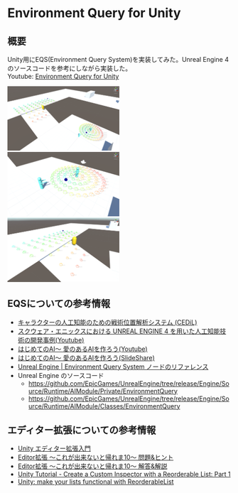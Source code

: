 # Environment Query for Unity

## 概要
Unity用にEQS(Environment Query System)を実装してみた。Unreal Engine 4のソースコードを参考にしながら実装した。  
Youtube: [Environment Query for Unity](https://www.youtube.com/watch?v=TfslR2Iav30)

<img src="External/ReadMeImages/EnvironmentQueryForUnity01.png" width="50%">
<img src="External/ReadMeImages/EnvironmentQueryForUnity02.png" width="50%">
<img src="External/ReadMeImages/EnvironmentQueryForUnity03.png" width="50%">

## EQSについての参考情報
- [キャラクターの人工知能のための戦術位置解析システム (CEDiL)](http://cedil.cesa.or.jp/cedil_sessions/view/1760)
- [スクウェア・エニックスにおける UNREAL ENGINE 4 を用いた人工知能技術の開発事例(Youtube)](https://www.youtube.com/watch?v=BV2GTGbSjq8)
- [はじめてのAI～ 愛のあるAIを作ろう(Youtube)](https://www.youtube.com/watch?v=gT8uuc0DxWk)
- [はじめてのAI～ 愛のあるAIを作ろう(SlideShare)](https://www.slideshare.net/masahikonakamura50/ai-ai-62023284)
- [Unreal Engine | Environment Query System ノードのリファレンス](http://api.unrealengine.com/JPN/Engine/AI/EnvironmentQuerySystem/NodeReference/index.html)
- Unreal Engine のソースコード
   - https://github.com/EpicGames/UnrealEngine/tree/release/Engine/Source/Runtime/AIModule/Private/EnvironmentQuery
   - https://github.com/EpicGames/UnrealEngine/tree/release/Engine/Source/Runtime/AIModule/Classes/EnvironmentQuery

## エディター拡張についての参考情報
- [Unity エディター拡張入門](http://anchan828.github.io/editor-manual/)
- [Editor拡張 ～これが出来ないと帰れま10～ 問題&ヒント](https://www.slideshare.net/keigoando/ss-26890598)
- [Editor拡張 ～これが出来ないと帰れま10～ 解答&解説](https://www.slideshare.net/keigoando/ss-26890597)
- [Unity Tutorial - Create a Custom Inspector with a Reorderable List: Part 1](https://www.youtube.com/watch?v=yeBggZz4OYM)
- [Unity: make your lists functional with ReorderableList](http://va.lent.in/unity-make-your-lists-functional-with-reorderablelist/)
